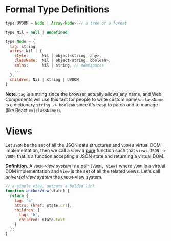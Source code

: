 # Formal Type Definitions

```js
type UVDOM = Node | Array<Node> // a tree or a forest

type Nil = null | undefined

type Node = {
  tag: string
  attrs: Nil | {
    style:      Nil | object<string, any>,
    className:  Nil | object<string, boolean>,
    xmlns:      Nil | string, // namespaces
    ...
  },
  children: Nil | string | UVDOM
}
```

**Note**. `tag` is a string since the browser actually allows any name, and Web Components will use this fact for people to write custom names. `className` is a dictionary `string -> boolean` since it's easy to patch and to manage (like React `cx(className)`).

# Views

Let `JSON` be the set of all the JSON data structures and `VDOM` a virtual DOM implementation, then we call a *view* a [pure](http://en.wikipedia.org/wiki/Pure_function) function such that `view: JSON -> VDOM`, that is a function accepting a JSON state and returning a virtual DOM.

**Definition**. A `VDOM`-*view system* is a pair `(VDOM, View)` where `VDOM` is a virtual DOM implementation
and `View` is the set of all the related views. Let's call *universal view system* the `UVDOM`-view system.

```js
// a simple view, outputs a bolded link
function anchorView(state) {
  return {
    tag: 'a',
    attrs: {href: state.url},
    children: {
      tag: 'b',
      children: state.text
    }
  };
}
```

